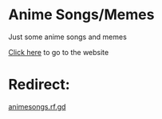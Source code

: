 # Anime Songs/Memes
<p>Just some anime songs and memes</p>
<p><a href="https://animesongs-memes.github.io/animesongs/">Click here</a> to go to the website</p>

# Redirect:
<p><a href="http://animesongs.rf.gd/">animesongs.rf.gd</a></p>
